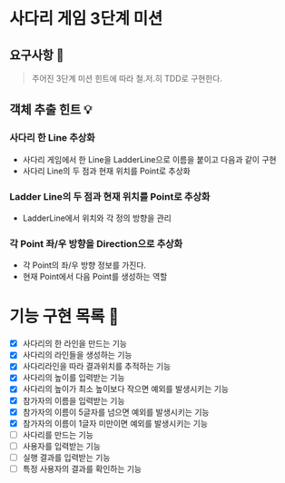 # 사다리 게임 3단계 미션

## 요구사항 🚀
> 주어진 3단계 미션 힌트에 따라 철.저.히 TDD로 구현한다. 

## 객체 추출 힌트 💡 

### 사다리 한 Line 추상화
* 사다리 게임에서 한 Line을 LadderLine으로 이름을 붙이고 다음과 같이 구현 
* 사다리 Line의 두 점과 현재 위치를 Point로 추상화 

### Ladder Line의 두 점과 현재 위치를 Point로 추상화 
* LadderLine에서 위치와 각 정의 방향을 관리 

### 각 Point 좌/우 방향을 Direction으로 추상화 
* 각 Point의 좌/우 방향 정보를 가진다. 
* 현재 Point에서 다음 Point를 생성하는 역할 

# 기능 구현 목록 🎯
-[x] 사다리의 한 라인을 만드는 기능
-[x] 사다리의 라인들을 생성하는 기능
-[x] 사다리라인을 따라 결과위치를 추적하는 기능
-[x] 사다리의 높이를 입력받는 기능
-[x] 사다리의 높이가 최소 높이보다 작으면 예외를 발생시키는 기능
-[x] 참가자의 이름을 입력받는 기능 
-[x] 참가자의 이름이 5글자를 넘으면 예외를 발생시키는 기능 
-[x] 참가자의 이름이 1글자 미만이면 예외를 발생시키는 기능 
-[ ] 사다리를 만드는 기능 
-[ ] 사용자를 입력받는 기능 
-[ ] 실행 결과를 입력받는 기능 
-[ ] 특정 사용자의 결과를 확인하는 기능
